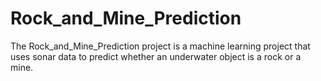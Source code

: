 # Rock_and_Mine_Prediction
The Rock_and_Mine_Prediction project is a machine learning project that uses sonar data to predict whether an underwater object is a rock or a mine. 

